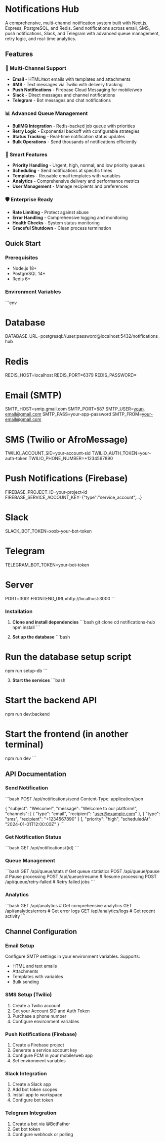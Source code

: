 # Notifications Hub

A comprehensive, multi-channel notification system built with Next.js, Express, PostgreSQL, and Redis. Send notifications across email, SMS, push notifications, Slack, and Telegram with advanced queue management, retry logic, and real-time analytics.

## Features

### 🚀 Multi-Channel Support
- **Email** - HTML/text emails with templates and attachments
- **SMS** - Text messages via Twilio with delivery tracking
- **Push Notifications** - Firebase Cloud Messaging for mobile/web
- **Slack** - Direct messages and channel notifications
- **Telegram** - Bot messages and chat notifications

### 📊 Advanced Queue Management
- **BullMQ Integration** - Redis-backed job queue with priorities
- **Retry Logic** - Exponential backoff with configurable strategies
- **Status Tracking** - Real-time notification status updates
- **Bulk Operations** - Send thousands of notifications efficiently

### 🎯 Smart Features
- **Priority Handling** - Urgent, high, normal, and low priority queues
- **Scheduling** - Send notifications at specific times
- **Templates** - Reusable email templates with variables
- **Analytics** - Comprehensive delivery and performance metrics
- **User Management** - Manage recipients and preferences

### 🛡️ Enterprise Ready
- **Rate Limiting** - Protect against abuse
- **Error Handling** - Comprehensive logging and monitoring
- **Health Checks** - System status monitoring
- **Graceful Shutdown** - Clean process termination

## Quick Start

### Prerequisites
- Node.js 18+
- PostgreSQL 14+
- Redis 6+

### Environment Variables

\`\`\`env
# Database
DATABASE_URL=postgresql://user:password@localhost:5432/notifications_hub

# Redis
REDIS_HOST=localhost
REDIS_PORT=6379
REDIS_PASSWORD=

# Email (SMTP)
SMTP_HOST=smtp.gmail.com
SMTP_PORT=587
SMTP_USER=your-email@gmail.com
SMTP_PASS=your-app-password
SMTP_FROM=your-email@gmail.com

# SMS (Twilio or AfroMessage)
TWILIO_ACCOUNT_SID=your-account-sid
TWILIO_AUTH_TOKEN=your-auth-token
TWILIO_PHONE_NUMBER=+1234567890

# Push Notifications (Firebase)
FIREBASE_PROJECT_ID=your-project-id
FIREBASE_SERVICE_ACCOUNT_KEY={"type":"service_account",...}

# Slack
SLACK_BOT_TOKEN=xoxb-your-bot-token

# Telegram
TELEGRAM_BOT_TOKEN=your-bot-token

# Server
PORT=3001
FRONTEND_URL=http://localhost:3000
\`\`\`

### Installation

1. **Clone and install dependencies**
\`\`\`bash
git clone <repository-url>
cd notifications-hub
npm install
\`\`\`

2. **Set up the database**
\`\`\`bash
# Run the database setup script
npm run setup-db
\`\`\`

3. **Start the services**
\`\`\`bash
# Start the backend API
npm run dev:backend

# Start the frontend (in another terminal)
npm run dev
\`\`\`

## API Documentation

### Send Notification
\`\`\`bash
POST /api/notifications/send
Content-Type: application/json

{
  "subject": "Welcome!",
  "message": "Welcome to our platform!",
  "channels": [
    {
      "type": "email",
      "recipient": "user@example.com"
    },
    {
      "type": "sms",
      "recipient": "+1234567890"
    }
  ],
  "priority": "high",
  "scheduledAt": "2024-01-01T12:00:00Z"
}
\`\`\`

### Get Notification Status
\`\`\`bash
GET /api/notifications/{id}
\`\`\`

### Queue Management
\`\`\`bash
GET /api/queue/stats          # Get queue statistics
POST /api/queue/pause         # Pause processing
POST /api/queue/resume        # Resume processing
POST /api/queue/retry-failed  # Retry failed jobs
\`\`\`

### Analytics
\`\`\`bash
GET /api/analytics            # Get comprehensive analytics
GET /api/analytics/errors     # Get error logs
GET /api/analytics/logs       # Get recent activity
\`\`\`

## Channel Configuration

### Email Setup
Configure SMTP settings in your environment variables. Supports:
- HTML and text emails
- Attachments
- Templates with variables
- Bulk sending

### SMS Setup (Twilio)
1. Create a Twilio account
2. Get your Account SID and Auth Token
3. Purchase a phone number
4. Configure environment variables

### Push Notifications (Firebase)
1. Create a Firebase project
2. Generate a service account key
3. Configure FCM in your mobile/web app
4. Set environment variables

### Slack Integration
1. Create a Slack app
2. Add bot token scopes
3. Install app to workspace
4. Configure bot token

### Telegram Integration
1. Create a bot via @BotFather
2. Get bot token
3. Configure webhook or polling

